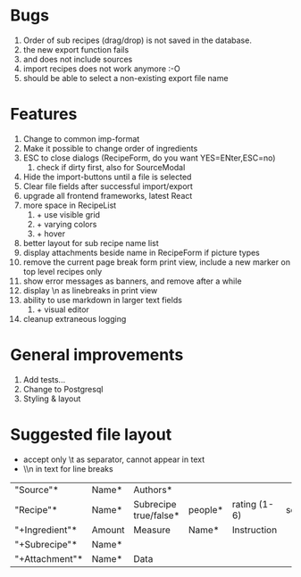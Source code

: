 # Bugs

1. Order of sub recipes (drag/drop) is not saved in the database.
2. the new export function fails
3. and does not include sources
4. import recipes does not work anymore :-O
5. should be able to select a non-existing export file name

# Features

1. Change to common imp-format
2. Make it possible to change order of ingredients
3. ESC to close dialogs (RecipeForm, do you want YES=ENter,ESC=no)
    1. check if dirty first, also for SourceModal
4. Hide the import-buttons until a file is selected
5. Clear file fields after successful import/export
6. upgrade all frontend frameworks, latest React
7. more space in RecipeList
   1. \+ use visible grid
   2. \+ varying colors
   3. \+ hover
8. better layout for sub recipe name list
9. display attachments beside name in RecipeForm if picture types
10. remove the current page break form print view, include a new marker on top level recipes only
11. show error messages as banners, and remove after a while
12. display \n as linebreaks in print view
13. ability to use markdown in larger text fields
    1. \+ visual editor
14. cleanup extraneous logging

# General improvements

1. Add tests...
2. Change to Postgresql
3. Styling & layout

# Suggested file layout
- accept only \t as separator, cannot appear in text
- \\\n in text for line breaks

|  |  |                       |  |  |  |  |  |  | |
| --------- | ----- |-----------------------| ------- | ------------ | ------ | --------------- | ----- | ------ | -------|
| "Source"* | Name* | Authors*  |
| "Recipe"* | Name* | Subrecipe true/false* | people* | rating (1-6) | served |  instructions* | notes | source | pageref|
| "+Ingredient"* | Amount | Measure | Name*  | Instruction |
| "+Subrecipe"* | Name* |
| "+Attachment"* | Name* | Data |

